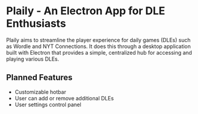 # Plaily - An Electron App for DLE Enthusiasts
Plaily aims to streamline the player experience for daily games (DLEs) such as Wordle and NYT Connections. It does this through a desktop application built with Electron that provides a simple, centralized hub for accessing and playing various DLEs.

## Planned Features
- Customizable hotbar
- User can add or remove additional DLEs
- User settings control panel
